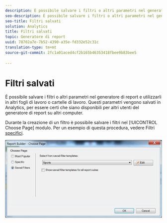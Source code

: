 ```yaml
---
description: È possibile salvare i filtri o altri parametri nel generatore di report e utilizzarli in altri fogli di lavoro o cartelle di lavoro. Questi parametri vengono salvati in Analytics, per essere certi che siano disponibili per altri utenti del generatore di report su altri computer.
seo-description: È possibile salvare i filtri o altri parametri nel generatore di report e utilizzarli in altri fogli di lavoro o cartelle di lavoro. Questi parametri vengono salvati in Analytics, per essere certi che siano disponibili per altri utenti del generatore di report su altri computer.
seo-title: Filtri salvati
solution: Analytics
title: Filtri salvati
topic: Generatore di report
uuid: 78702a7e-7b52-4390-a35e-fd332e52c31c
translation-type: tm+mt
source-git-commit: 2fc1a01aced4cf2b165b46353418fbee9b83bee5

---
```



# Filtri salvati

È possibile salvare i filtri o altri parametri nel generatore di report e utilizzarli in altri fogli di lavoro o cartelle di lavoro. Questi parametri vengono salvati in Analytics, per essere certi che siano disponibili per altri utenti del generatore di report su altri computer.

Durante la creazione di un filtro è possibile salvare i filtri nel [!UICONTROL Choose Page] modulo. Per un esempio di questa procedura, vedere Filtri [specifici](/help/analyze/report-builder/layout/c-filter-dimensions/t-specific-filters.md).

![](assets/choose_page_saved.png)

